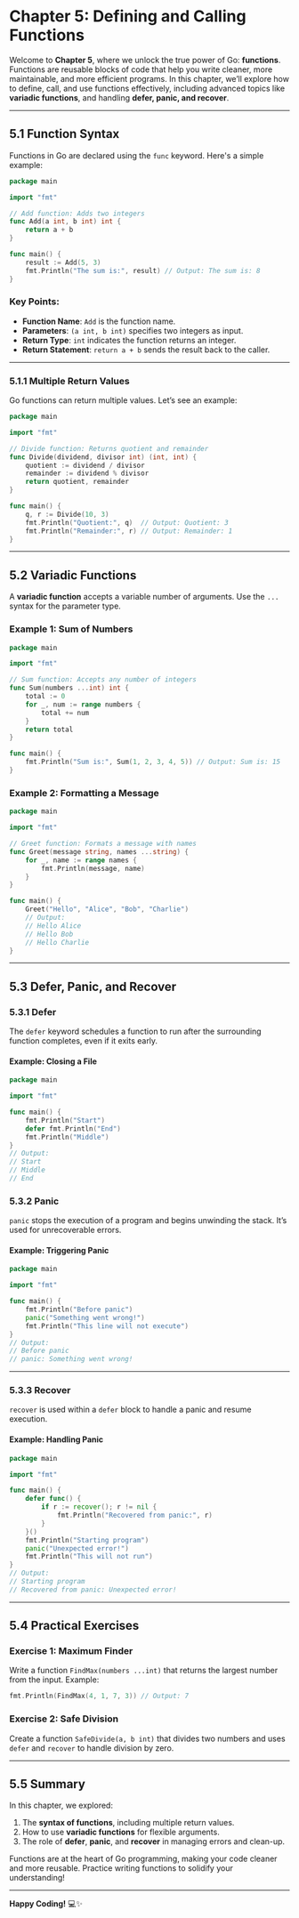
# **Chapter 5: Defining and Calling Functions**

Welcome to **Chapter 5**, where we unlock the true power of Go: **functions**. Functions are reusable blocks of code that help you write cleaner, more maintainable, and more efficient programs. In this chapter, we’ll explore how to define, call, and use functions effectively, including advanced topics like **variadic functions**, and handling **defer, panic, and recover**.

---

## **5.1 Function Syntax**

Functions in Go are declared using the `func` keyword. Here's a simple example:

```go
package main

import "fmt"

// Add function: Adds two integers
func Add(a int, b int) int {
    return a + b
}

func main() {
    result := Add(5, 3)
    fmt.Println("The sum is:", result) // Output: The sum is: 8
}
```

### Key Points:
- **Function Name**: `Add` is the function name.
- **Parameters**: `(a int, b int)` specifies two integers as input.
- **Return Type**: `int` indicates the function returns an integer.
- **Return Statement**: `return a + b` sends the result back to the caller.

---

### **5.1.1 Multiple Return Values**
Go functions can return multiple values. Let’s see an example:

```go
package main

import "fmt"

// Divide function: Returns quotient and remainder
func Divide(dividend, divisor int) (int, int) {
    quotient := dividend / divisor
    remainder := dividend % divisor
    return quotient, remainder
}

func main() {
    q, r := Divide(10, 3)
    fmt.Println("Quotient:", q)  // Output: Quotient: 3
    fmt.Println("Remainder:", r) // Output: Remainder: 1
}
```

---

## **5.2 Variadic Functions**

A **variadic function** accepts a variable number of arguments. Use the `...` syntax for the parameter type.

### Example 1: Sum of Numbers
```go
package main

import "fmt"

// Sum function: Accepts any number of integers
func Sum(numbers ...int) int {
    total := 0
    for _, num := range numbers {
        total += num
    }
    return total
}

func main() {
    fmt.Println("Sum is:", Sum(1, 2, 3, 4, 5)) // Output: Sum is: 15
}
```

### Example 2: Formatting a Message
```go
package main

import "fmt"

// Greet function: Formats a message with names
func Greet(message string, names ...string) {
    for _, name := range names {
        fmt.Println(message, name)
    }
}

func main() {
    Greet("Hello", "Alice", "Bob", "Charlie")
    // Output:
    // Hello Alice
    // Hello Bob
    // Hello Charlie
}
```

---

## **5.3 Defer, Panic, and Recover**

### **5.3.1 Defer**

The `defer` keyword schedules a function to run after the surrounding function completes, even if it exits early.

#### Example: Closing a File
```go
package main

import "fmt"

func main() {
    fmt.Println("Start")
    defer fmt.Println("End")
    fmt.Println("Middle")
}
// Output:
// Start
// Middle
// End
```

### **5.3.2 Panic**

`panic` stops the execution of a program and begins unwinding the stack. It’s used for unrecoverable errors.

#### Example: Triggering Panic
```go
package main

import "fmt"

func main() {
    fmt.Println("Before panic")
    panic("Something went wrong!")
    fmt.Println("This line will not execute")
}
// Output:
// Before panic
// panic: Something went wrong!
```

---

### **5.3.3 Recover**

`recover` is used within a `defer` block to handle a panic and resume execution.

#### Example: Handling Panic
```go
package main

import "fmt"

func main() {
    defer func() {
        if r := recover(); r != nil {
            fmt.Println("Recovered from panic:", r)
        }
    }()
    fmt.Println("Starting program")
    panic("Unexpected error!")
    fmt.Println("This will not run")
}
// Output:
// Starting program
// Recovered from panic: Unexpected error!
```

---

## **5.4 Practical Exercises**

### Exercise 1: Maximum Finder
Write a function `FindMax(numbers ...int)` that returns the largest number from the input. Example:
```go
fmt.Println(FindMax(4, 1, 7, 3)) // Output: 7
```

### Exercise 2: Safe Division
Create a function `SafeDivide(a, b int)` that divides two numbers and uses `defer` and `recover` to handle division by zero.

---

## **5.5 Summary**

In this chapter, we explored:
1. The **syntax of functions**, including multiple return values.
2. How to use **variadic functions** for flexible arguments.
3. The role of **defer**, **panic**, and **recover** in managing errors and clean-up.

Functions are at the heart of Go programming, making your code cleaner and more reusable. Practice writing functions to solidify your understanding!

---

**Happy Coding!** 💻✨
